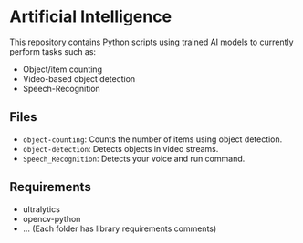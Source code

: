 # Artificial Intelligence

This repository contains Python scripts using trained AI models to currently perform tasks such as:
- Object/item counting
- Video-based object detection
- Speech-Recognition

## Files
- `object-counting`: Counts the number of items using object detection.
- `object-detection`: Detects objects in video streams.
- `Speech_Recognition`: Detects your voice and run command.

## Requirements
- ultralytics
- opencv-python
- ... (Each folder has library requirements comments)
